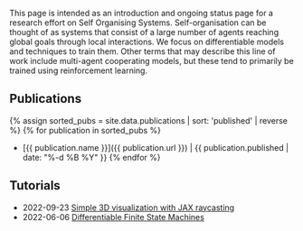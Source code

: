 This page is intended as an introduction and ongoing status page for a research effort on Self Organising Systems. Self-organisation can be thought of as systems that consist of a large number of agents reaching global goals through local interactions. We focus on differentiable models and techniques to train them. Other terms that may describe this line of work include multi-agent cooperating models, but these tend to primarily be trained using reinforcement learning.

## Publications

{% assign sorted_pubs = site.data.publications | sort: 'published' | reverse %}
{% for publication in sorted_pubs %}
- [{{ publication.name }}]({{ publication.url }}) \| {{ publication.published | date: "%-d %B %Y" }} {% endfor %}

## Tutorials

- 2022-09-23 [Simple 3D visualization with JAX raycasting](https://google-research.github.io/self-organising-systems/2022/jax-raycast/)
- 2022-06-06 [Differentiable Finite State Machines](https://google-research.github.io/self-organising-systems/2022/diff-fsm/)

